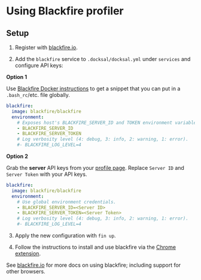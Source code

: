 # Using Blackfire profiler

## Setup

1. Register with [blackfire.io](https://blackfire.io/signup).

2. Add the `blackfire` service to `.docksal/docksal.yml` under `services` and configure API keys:

**Option 1**

Use [Blackfire Docker instructions](https://blackfire.io/docs/integrations/docker) to get a snippet 
that you can put in a `.bash_rc`/etc. file globally.

```yml
blackfire:
  image: blackfire/blackfire
  environment:
    # Exposes host's BLACKFIRE_SERVER_ID and TOKEN environment variables.
    - BLACKFIRE_SERVER_ID
    - BLACKFIRE_SERVER_TOKEN
    # Log verbosity level (4: debug, 3: info, 2: warning, 1: error).
    #- BLACKFIRE_LOG_LEVEL=4
```

**Option 2**

Grab the **server** API keys from your [profile page](https://blackfire.io/account).
Replace `Server ID` and `Server Token` with your API keys.

```yml
blackfire:
  image: blackfire/blackfire
  environment:
    # Use global environment credentials.
    - BLACKFIRE_SERVER_ID=<Server ID>
    - BLACKFIRE_SERVER_TOKEN=<Server Token>
    # Log verbosity level (4: debug, 3: info, 2: warning, 1: error).
    #- BLACKFIRE_LOG_LEVEL=4
```

3. Apply the new configuration with `fin up`.

4. Follow the instructions to install and use blackfire via the [Chrome extension](https://blackfire.io/docs/integrations/chrome).

See [blackfire.io](https://blackfire.io/docs/introduction) for more docs on using blackfire; including support for other browsers.
